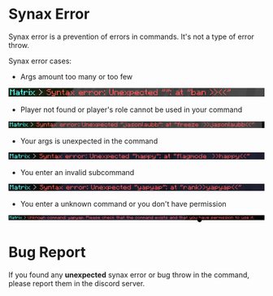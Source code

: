 # Synax Error

Synax error is a prevention of errors in commands. It's not a type of error throw.

Synax error cases:

- Args amount too many or too few

<img src="../images/err1.png">

- Player not found or player's role cannot be used in your command

<img src="../images/err2.png">

- Your args is unexpected in the command

<img src="../images/err3.png">

- You enter an invalid subcommand

<img src="../images/err4.png">

- You enter a unknown command or you don't have permission

<img src="../images/err5.png">

# Bug Report

If you found any **unexpected** synax error or bug throw in the command, please report them in the discord server.